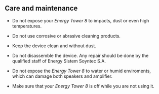 ## Care and maintenance

* Do not expose your *Energy Tower 8* to impacts, dust or even high temperatures.

* Do not use corrosive or abrasive cleaning products.

* Keep the device clean and without dust.

* Do not disassemble the device. Any repair should be done by the qualified staff of Energy Sistem Soyntec S.A.

* Do not expose the *Energy Tower 8* to water or humid enviroments, which can damage both speakers and amplifier.

* Make sure that your *Energy Tower 8* is off while you are not using it.
